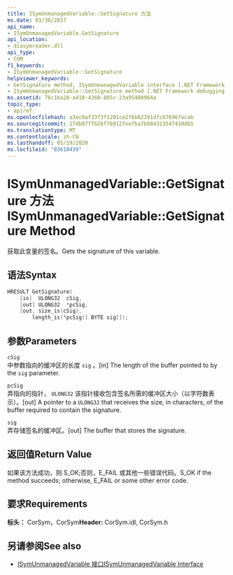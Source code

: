 ```yaml
---
title: ISymUnmanagedVariable::GetSignature 方法
ms.date: 03/30/2017
api_name:
- ISymUnmanagedVariable.GetSignature
api_location:
- diasymreader.dll
api_type:
- COM
f1_keywords:
- ISymUnmanagedVariable::GetSignature
helpviewer_keywords:
- GetSignature method, ISymUnmanagedVariable interface [.NET Framework debugging]
- ISymUnmanagedVariable::GetSignature method [.NET Framework debugging]
ms.assetid: 78c1ba28-a410-4360-805c-23a95408964a
topic_type:
- apiref
ms.openlocfilehash: a3ec0af33f3f1201ce2f6b62291dfc67696fecab
ms.sourcegitcommit: 27db07ffb26f76912feefba7b884313547410db5
ms.translationtype: MT
ms.contentlocale: zh-CN
ms.lasthandoff: 05/19/2020
ms.locfileid: "83610439"
---
```

# <a name="isymunmanagedvariablegetsignature-method"></a><span data-ttu-id="56888-102">ISymUnmanagedVariable::GetSignature 方法</span><span class="sxs-lookup"><span data-stu-id="56888-102">ISymUnmanagedVariable::GetSignature Method</span></span>
<span data-ttu-id="56888-103">获取此变量的签名。</span><span class="sxs-lookup"><span data-stu-id="56888-103">Gets the signature of this variable.</span></span>  
  
## <a name="syntax"></a><span data-ttu-id="56888-104">语法</span><span class="sxs-lookup"><span data-stu-id="56888-104">Syntax</span></span>  
  
```cpp  
HRESULT GetSignature(  
    [in]  ULONG32  cSig,  
    [out] ULONG32  *pcSig,  
    [out, size_is(cSig),  
        length_is(*pcSig)] BYTE sig[]);  
```  
  
## <a name="parameters"></a><span data-ttu-id="56888-105">参数</span><span class="sxs-lookup"><span data-stu-id="56888-105">Parameters</span></span>  
 `cSig`  
 <span data-ttu-id="56888-106">中参数指向的缓冲区的长度 `sig` 。</span><span class="sxs-lookup"><span data-stu-id="56888-106">[in] The length of the buffer pointed to by the `sig` parameter.</span></span>  
  
 `pcSig`  
 <span data-ttu-id="56888-107">弄指向的指针， `ULONG32` 该指针接收包含签名所需的缓冲区大小（以字符数表示）。</span><span class="sxs-lookup"><span data-stu-id="56888-107">[out] A pointer to a `ULONG32` that receives the size, in characters, of the buffer required to contain the signature.</span></span>  
  
 `sig`  
 <span data-ttu-id="56888-108">弄存储签名的缓冲区。</span><span class="sxs-lookup"><span data-stu-id="56888-108">[out] The buffer that stores the signature.</span></span>  
  
## <a name="return-value"></a><span data-ttu-id="56888-109">返回值</span><span class="sxs-lookup"><span data-stu-id="56888-109">Return Value</span></span>  
 <span data-ttu-id="56888-110">如果该方法成功，则 S_OK;否则，E_FAIL 或其他一些错误代码。</span><span class="sxs-lookup"><span data-stu-id="56888-110">S_OK if the method succeeds; otherwise, E_FAIL or some other error code.</span></span>  
  
## <a name="requirements"></a><span data-ttu-id="56888-111">要求</span><span class="sxs-lookup"><span data-stu-id="56888-111">Requirements</span></span>  
 <span data-ttu-id="56888-112">**标头：** CorSym，CorSym</span><span class="sxs-lookup"><span data-stu-id="56888-112">**Header:** CorSym.idl, CorSym.h</span></span>  
  
## <a name="see-also"></a><span data-ttu-id="56888-113">另请参阅</span><span class="sxs-lookup"><span data-stu-id="56888-113">See also</span></span>

- [<span data-ttu-id="56888-114">ISymUnmanagedVariable 接口</span><span class="sxs-lookup"><span data-stu-id="56888-114">ISymUnmanagedVariable Interface</span></span>](isymunmanagedvariable-interface.md)
